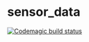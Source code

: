 # sensor_data

[![Codemagic build status](https://api.codemagic.io/apps/5d34dc6f074fca000a5616cf/5d34dc6f074fca000a5616ce/status_badge.svg)](https://codemagic.io/apps/5d34dc6f074fca000a5616cf/5d34dc6f074fca000a5616ce/latest_build)